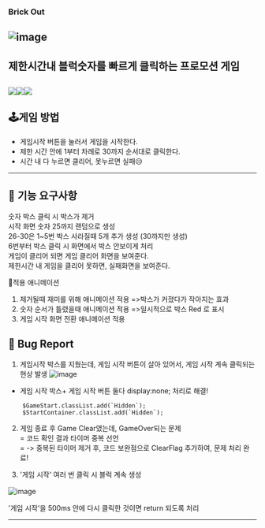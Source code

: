 
### Brick Out

![image](https://github.com/ckk914/BrickOut/assets/50573460/218f477a-06a8-4aca-8517-5fa04916b5f2)
---
 ## 제한시간내 블럭숫자를 빠르게 클릭하는 프로모션 게임<br>
 <img src="https://img.shields.io/badge/language-html-red.svg?style=flat-square"/><img src="https://img.shields.io/badge/language-css-blue.svg?style=flat-square"/><img src="https://img.shields.io/badge/language-js-yellow.svg?style=flat-square"/>
---

## 🕹게임 방법  <br>
- 게임시작 버튼을 눌러서 게임을 시작한다.  
- 제한 시간 안에 1부터 차례로 30까지 순서대로 클릭한다.
- 시간 내 다 누르면 클리어, 못누르면 실패😥
---
## 🎯 기능 요구사항  
숫자 박스 클릭 시 박스가 제거  
시작 화면 숫자 25까지 랜덤으로 생성  
26-30은 1~5번 박스 사라질때 5개 추가 생성 (30까지만 생성)  
6번부터 박스 클릭 시 화면에서 박스 안보이게 처리  
게임이 클리어 되면 게임 클리어 화면을 보여준다.  
제한시간 내 게임을 클리어 못하면, 실패화면을 보여준다.  
  
💫적용 애니메이션  
1. 제거될때 재미를 위해 애니메이션 적용 =>박스가 커졌다가 작아지는 효과  
2. 숫자 순서가 틀렸을때 애니메이션  적용 =>일시적으로 박스 Red 로 표시  
3. 게임 시작 화면 전환 애니메이션 적용
     
## 🐞 Bug Report
1. 게임시작 박스를 지웠는데, 게임 시작 버튼이 살아 있어서, 게임 시작 계속 클릭되는 현상 발생
![image](https://github.com/ckk914/BrickOut/assets/50573460/1e6634fa-0e6c-4195-88f7-74bd31f48c72)
- 게임 시작 박스+ 게임 시작 버튼 둘다 display:none; 처리로 해결!
```
    $GameStart.classList.add(`Hidden`);
    $StartContainer.classList.add(`Hidden`);
```
2. 게임 종료 후 Game Clear였는데, GameOver되는 문제  
  = 코드 확인 결과 타이머 중복 선언  
  = -> 중복된 타이머 제거 후, 코드 보완점으로 ClearFlag 추가하여, 문제 처리 완료!

3. '게임 시작' 여러 번 클릭 시 블럭 계속 생성






![image](https://github.com/ckk914/BrickOut/assets/50573460/3df005b9-95eb-4672-9c0a-e5fa4f67462a)
　
　
　



   
'게임 시작'을 500ms 안에 
다시 클릭한 것이면 return 되도록 처리

   
---
